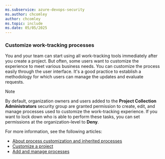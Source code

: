 ```yaml
---
ms.subservice: azure-devops-security
ms.author: chcomley
author: chcomley
ms.topic: include
ms.date: 05/05/2025
---
```


### Customize work-tracking processes

You and your team can start using all work-tracking tools immediately after you create a project. But often, some users want to customize the experience to meet various business needs. You can customize the process easily through the user interface. It's a good practice to establish a methodology for which users can manage the updates and evaluate requests.

> [!NOTE]   
> By default, organization owners and users added to the **Project Collection Administrators** security group are granted permission to create, edit, and manage processes used to customize the work-tracking experience. If you want to lock down who is able to perform these tasks, you can set permissions at the organization-level to **Deny**.  

For more information, see the following articles:

- [About process customization and inherited processes](../../organizations/settings/work/inheritance-process-model.md)
- [Customize a project](../../organizations/settings/work/customize-process.md)
- [Add and manage processes](../../organizations/settings/work/manage-process.md)